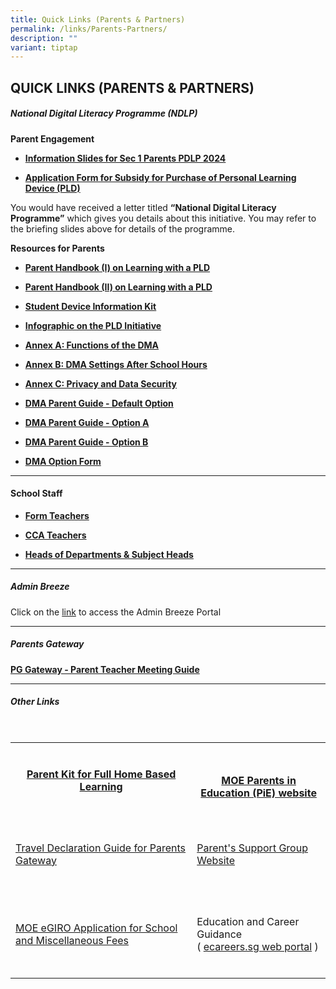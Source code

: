 ```yaml
---
title: Quick Links (Parents & Partners)
permalink: /links/Parents-Partners/
description: ""
variant: tiptap
---
```

<h2>QUICK LINKS (PARENTS &amp; PARTNERS)</h2>
<h5>National Digital Literacy Programme (NDLP)</h5>
<p><strong>Parent Engagement</strong>
</p>
<ul>
<li>
<p><strong><a href="/files/Links/Parents/Information_Slides_for_Sec_1_Parents_PDLP_2024.pdf" rel="noopener noreferrer nofollow" target="_blank">Information Slides for Sec 1 Parents PDLP 2024</a></strong>
</p>
</li>
<li>
<p><strong><a href="/files/Links/Parents/Application%20for%20Subsidy%20for%20Purchase%20of%20PLD.pdf" rel="noopener noreferrer nofollow" target="_blank">Application Form for Subsidy for Purchase of Personal Learning Device (PLD)</a></strong>
</p>
</li>
</ul>
<p>You would have received a letter titled&nbsp;<strong>“National Digital Literacy Programme”</strong>&nbsp;which
gives you details about this initiative. You may refer to the briefing
slides above for details of the programme.</p>
<p><strong>Resources for Parents</strong>
</p>
<ul>
<li>
<p><strong><a href="/files/Links/Parents/Parent_Handbook__I_.pdf" rel="noopener noreferrer nofollow" target="_blank">Parent Handbook (I) on Learning with a PLD</a></strong>
</p>
</li>
<li>
<p><strong><a href="/files/Links/Parents/Parent_Handbook__II_.pdf" rel="noopener noreferrer nofollow" target="_blank">Parent Handbook (II) on Learning with a PLD</a></strong>
</p>
</li>
<li>
<p><strong><a href="/files/Links/Parents/Student%20Device%20Information%20Kit.pdf" rel="noopener noreferrer nofollow" target="_blank">Student Device Information Kit</a></strong>
</p>
</li>
<li>
<p><strong><a href="/files/Links/Parents/Infographic_on_the_PLD_Initiative.pdf" rel="noopener noreferrer nofollow" target="_blank">Infographic on the PLD Initiative</a></strong>
</p>
</li>
<li>
<p><strong><a href="/files/Links/Parents/Annex_A___Functions_of_the_DMA.pdf" rel="noopener noreferrer nofollow" target="_blank">Annex A: Functions of the DMA</a></strong>
</p>
</li>
<li>
<p><strong><a href="/files/Links/Parents/Annex_B___DMA_Settings_After_School_Hours.pdf" rel="noopener noreferrer nofollow" target="_blank">Annex B: DMA Settings After School Hours</a></strong>
</p>
</li>
<li>
<p><strong><a href="/files/Links/Parents/Annex_C___Privacy_and_Data_Security.pdf" rel="noopener noreferrer nofollow" target="_blank">Annex C: Privacy and Data Security</a></strong>
</p>
</li>
<li>
<p><strong><a href="/files/Links/Parents/DMA_Parent_Guide___Default_Option.pdf" rel="noopener noreferrer nofollow" target="_blank">DMA Parent Guide - Default Option</a></strong>
</p>
</li>
<li>
<p><strong><a href="/files/Links/Parents/DMA_Parent_Guide___Option_A.pdf" rel="noopener noreferrer nofollow" target="_blank">DMA Parent Guide - Option A</a></strong>
</p>
</li>
<li>
<p><strong><a href="/files/Links/Parents/DMA_Parent_Guide___Option_B.pdf" rel="noopener noreferrer nofollow" target="_blank">DMA Parent Guide - Option B</a></strong>
</p>
</li>
<li>
<p><strong><a href="https://go.gov.sg/stgss-dma-option-form" rel="noopener noreferrer nofollow" target="_blank">DMA Option Form</a></strong>
</p>
</li>
</ul>
<hr>
<h4>School Staff</h4>
<ul data-tight="true" class="tight">
<li>
<p><strong><a href="https://stgabrielssec.moe.edu.sg/people/form-teachers/" rel="noopener noreferrer nofollow" target="_blank">Form Teachers</a></strong>
</p>
</li>
<li>
<p><strong><a href="https://stgabrielssec.moe.edu.sg/people/form-teachers/cca-teachers/" rel="noopener noreferrer nofollow" target="_blank">CCA&nbsp;Teachers</a></strong>
</p>
</li>
<li>
<p><strong><a href="https://stgabrielssec.moe.edu.sg/people/school-executive-committee/" rel="noopener noreferrer nofollow" target="_blank">Heads of Departments &amp; Subject Heads</a></strong>
</p>
</li>
</ul>
<hr>
<h5>Admin Breeze</h5>
<p>Click on the <a href="https://stgabrielssec.adminbreeze.com/" rel="noopener noreferrer nofollow" target="_blank">link</a> to
access the Admin Breeze Portal</p>
<hr>
<h5>Parents Gateway</h5>
<p><strong><a href="/files/Links/Parents/PG%20Meetings%20-%20User%20Guide%20for%20Parents%20-%20Aug%202020.pdf" rel="noopener noreferrer nofollow" target="_blank">PG Gateway - Parent Teacher Meeting Guide</a></strong>
</p>
<hr>
<h5>Other Links</h5>
<p>
<br>
</p>
<table style="minWidth: 50px">
<colgroup>
<col>
<col>
</colgroup>
<tbody>
<tr>
<th rowspan="1" colspan="1">
<p><a href="https://drive.google.com/file/d/1WJXC8t6IwsXX33rZkcta7GnOXi6eDDhk/view?usp=sharing" rel="noopener noreferrer nofollow" target="_blank"><br>Parent Kit for Full Home Based Learning</a>
<br>
<br>
</p>
</th>
<th rowspan="1" colspan="1">
<p><a href="https://www.schoolbag.sg/" rel="noopener noreferrer nofollow" target="_blank"><br>MOE Parents in Education (PiE) website</a>
<br>
</p>
</th>
</tr>
<tr>
<td rowspan="1" colspan="1">
<p><a href="https://drive.google.com/file/d/1W0wS5sZJSDlojssbMOsuI_nPybOxJ2Zz/view?usp=sharing" rel="noopener noreferrer nofollow" target="_blank"><br>Travel Declaration Guide for Parents Gateway</a>
<br>
<br>
</p>
</td>
<td rowspan="1" colspan="1">
<p><a href="https://sites.google.com/site/psgsgss/" rel="noopener noreferrer nofollow" target="_blank"><br>Parent's Support Group Website</a>
<br>
<br>
</p>
</td>
</tr>
<tr>
<td rowspan="1" colspan="1">
<p><a href="https://www.moe.gov.sg/financial-matters/fees/egiro" rel="noopener noreferrer nofollow" target="_blank"><br>MOE eGIRO Application for School and Miscellaneous Fees<br><br></a>
</p>
</td>
<td rowspan="1" colspan="1">
<p>
<br>Education and Career Guidance
<br>( <a href="https://www.myskillsfuture.gov.sg/content/student/en/secondary.html" rel="noopener noreferrer nofollow" target="_blank">ecareers.sg web portal</a> )
<br>
<br>
</p>
</td>
</tr>
</tbody>
</table>
<p></p>